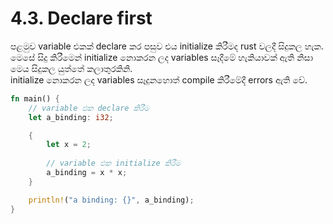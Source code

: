 # 4.3. Declare first

පළමුව variable එකක් declare කර පසුව එය initialize කිරීමද rust වලදී සිදුකල හැක.\
මෙසේ සිදු කිරීමෙන් initialize නොකරන ලද variables සෑදීමේ හැකියාවක් ඇති නිසා මෙය සිදුකල යුත්තේ කලාතුරකිනි.\
initialize නොකරන ලද variables සෑදුනහොත් compile කිරීමේදී errors ඇති වේ.

```rust
fn main() {
    // variable එක declare කිරීම
    let a_binding: i32;

    {
        let x = 2;
        
        // variable එක initialize කිරීම
        a_binding = x * x;
    }

    println!("a binding: {}", a_binding);
}
```